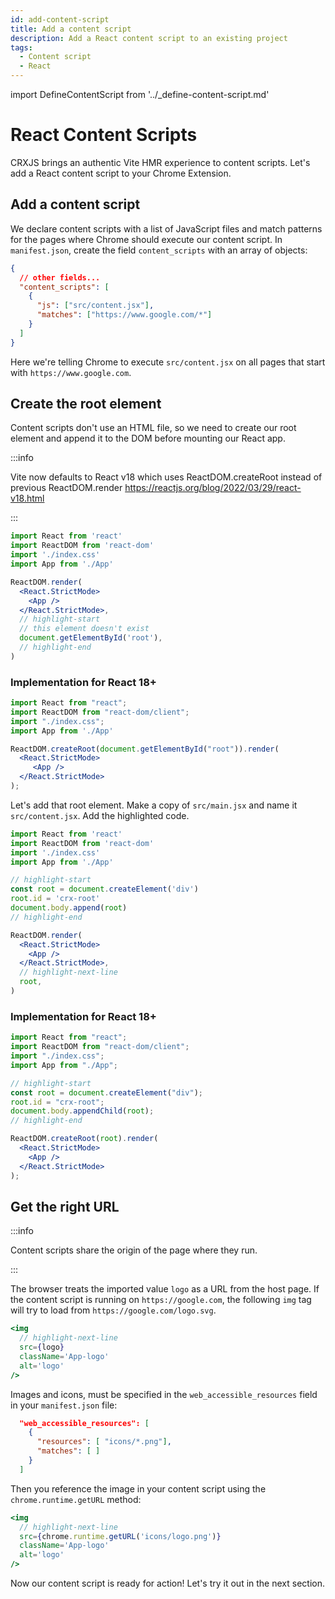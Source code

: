 ```yaml
---
id: add-content-script
title: Add a content script
description: Add a React content script to an existing project
tags:
  - Content script
  - React
---
```


import DefineContentScript from '../\_define-content-script.md'

# React Content Scripts

CRXJS brings an authentic Vite HMR experience to content scripts. Let's add a
React content script to your Chrome Extension.

<DefineContentScript/>

## Add a content script

We declare content scripts with a list of JavaScript files and match patterns
for the pages where Chrome should execute our content script. In
`manifest.json`, create the field `content_scripts` with an array of objects:

```json title="manifest.json"
{
  // other fields...
  "content_scripts": [
    {
      "js": ["src/content.jsx"],
      "matches": ["https://www.google.com/*"]
    }
  ]
}
```

Here we're telling Chrome to execute `src/content.jsx` on all pages that start
with `https://www.google.com`.

## Create the root element

Content scripts don't use an HTML file, so we need to create our root element
and append it to the DOM before mounting our React app.

:::info

<!-- Look for React v18 implementation for newer projects -->

Vite now defaults to React v18 which uses ReactDOM.createRoot instead of previous ReactDOM.render
https://reactjs.org/blog/2022/03/29/react-v18.html

:::

```jsx title=src/main.jsx
import React from 'react'
import ReactDOM from 'react-dom'
import './index.css'
import App from './App'

ReactDOM.render(
  <React.StrictMode>
    <App />
  </React.StrictMode>,
  // highlight-start
  // this element doesn't exist
  document.getElementById('root'),
  // highlight-end
)
```

### Implementation for React 18+

```jsx title=src/main.jsx
import React from "react";
import ReactDOM from "react-dom/client";
import "./index.css";
import App from './App'

ReactDOM.createRoot(document.getElementById("root")).render(
  <React.StrictMode>
     <App />
  </React.StrictMode>
);
```

Let's add that root element. Make a copy of `src/main.jsx` and name it
`src/content.jsx`. Add the highlighted code.

```jsx title=src/content.jsx
import React from 'react'
import ReactDOM from 'react-dom'
import './index.css'
import App from './App'

// highlight-start
const root = document.createElement('div')
root.id = 'crx-root'
document.body.append(root)
// highlight-end

ReactDOM.render(
  <React.StrictMode>
    <App />
  </React.StrictMode>,
  // highlight-next-line
  root,
)
```

### Implementation for React 18+

```jsx title=src/content.jsx
import React from "react";
import ReactDOM from "react-dom/client";
import "./index.css";
import App from "./App";

// highlight-start
const root = document.createElement("div");
root.id = "crx-root";
document.body.appendChild(root);
// highlight-end

ReactDOM.createRoot(root).render(
  <React.StrictMode>
    <App />
  </React.StrictMode>
);
```

## Get the right URL

:::info

<!-- Add link to Chrome Dev Docs -->

Content scripts share the origin of the page where they run.

:::

The browser treats the imported value `logo` as a URL from the host page. If the
content script is running on `https://google.com`, the following `img` tag will
try to load from `https://google.com/logo.svg`.

```jsx title=src/App.jsx
<img
  // highlight-next-line
  src={logo}
  className='App-logo'
  alt='logo'
/>
```

Images and icons, must be specified in the `web_accessible_resources` field in your `manifest.json` file:


```json title="manifest.json"
  "web_accessible_resources": [
    {
      "resources": [ "icons/*.png"],
      "matches": [ ]
    }
  ]
```

Then you reference the image in your content script using the `chrome.runtime.getURL` method:

```jsx title=src/App.jsx
<img
  // highlight-next-line
  src={chrome.runtime.getURL('icons/logo.png')}
  className='App-logo'
  alt='logo'
/>
```

Now our content script is ready for action! Let's try it out in the next
section.
